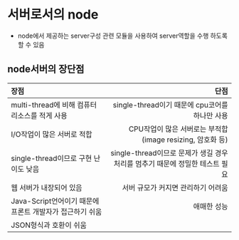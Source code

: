 # 서버로서의 node

- node에서 제공하는 server구성 관련 모듈을 사용하여 server역할을 수행 하도록 할 수 있음

## node서버의 장단점

|장점|단점|
|:---|---:|
|multi-thread에 비해 컴퓨터 리소스를 적게 사용|single-thread이기 때문에 cpu코어를 하나만 사용|
|I/O작업이 많은 서버로 적합|CPU작업이 많은 서버로는 부적합(image resizing, 암호화 등)|
|single-thread이므로 구현 난이도 낮음|single-thread이므로 문제가 생길 경우 처리를 멈추기 때문에 정밀한 테스트 필요|
|웹 서버가 내장되어 있음|서버 규모가 커지면 관리하기 어려움|
|Java-Script언어이기 때문에 프론트 개발자가 접근하기 쉬움|애매한 성능|
|JSON형식과 호환이 쉬움||